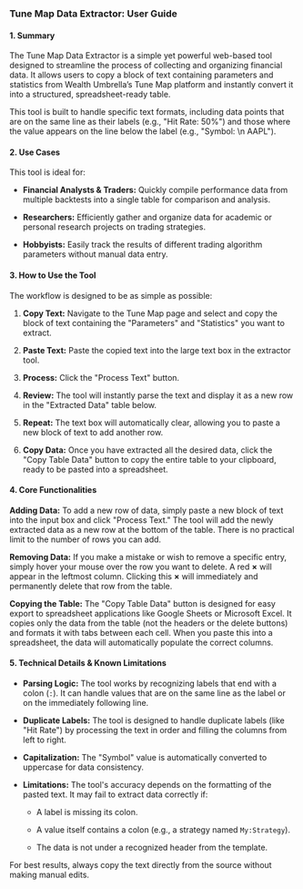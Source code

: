 ### **Tune Map Data Extractor: User Guide**

#### **1. Summary**

The Tune Map Data Extractor is a simple yet powerful web-based tool designed to streamline the process of collecting and organizing financial data. It allows users to copy a block of text containing parameters and statistics from Wealth Umbrella’s Tune Map platform and instantly convert it into a structured, spreadsheet-ready table.

This tool is built to handle specific text formats, including data points that are on the same line as their labels (e.g., "Hit Rate: 50%") and those where the value appears on the line below the label (e.g., "Symbol: \n AAPL").


#### **2. Use Cases**

This tool is ideal for:

- **Financial Analysts & Traders:** Quickly compile performance data from multiple backtests into a single table for comparison and analysis.

- **Researchers:** Efficiently gather and organize data for academic or personal research projects on trading strategies.

- **Hobbyists:** Easily track the results of different trading algorithm parameters without manual data entry.


#### **3. How to Use the Tool**

The workflow is designed to be as simple as possible:

1. **Copy Text:** Navigate to the Tune Map page and select and copy the block of text containing the "Parameters" and "Statistics" you want to extract.

2. **Paste Text:** Paste the copied text into the large text box in the extractor tool.

3. **Process:** Click the "Process Text" button.

4. **Review:** The tool will instantly parse the text and display it as a new row in the "Extracted Data" table below.

5. **Repeat:** The text box will automatically clear, allowing you to paste a new block of text to add another row.

6. **Copy Data:** Once you have extracted all the desired data, click the "Copy Table Data" button to copy the entire table to your clipboard, ready to be pasted into a spreadsheet.


#### **4. Core Functionalities**

**Adding Data:** To add a new row of data, simply paste a new block of text into the input box and click "Process Text." The tool will add the newly extracted data as a new row at the bottom of the table. There is no practical limit to the number of rows you can add.

**Removing Data:** If you make a mistake or wish to remove a specific entry, simply hover your mouse over the row you want to delete. A red **×** will appear in the leftmost column. Clicking this **×** will immediately and permanently delete that row from the table.

**Copying the Table:** The "Copy Table Data" button is designed for easy export to spreadsheet applications like Google Sheets or Microsoft Excel. It copies only the data from the table (not the headers or the delete buttons) and formats it with tabs between each cell. When you paste this into a spreadsheet, the data will automatically populate the correct columns.


#### **5. Technical Details & Known Limitations**

- **Parsing Logic:** The tool works by recognizing labels that end with a colon (`:`). It can handle values that are on the same line as the label or on the immediately following line.

- **Duplicate Labels:** The tool is designed to handle duplicate labels (like "Hit Rate") by processing the text in order and filling the columns from left to right.

- **Capitalization:** The "Symbol" value is automatically converted to uppercase for data consistency.

- **Limitations:** The tool's accuracy depends on the formatting of the pasted text. It may fail to extract data correctly if:

  - A label is missing its colon.

  - A value itself contains a colon (e.g., a strategy named `My:Strategy`).

  - The data is not under a recognized header from the template.

For best results, always copy the text directly from the source without making manual edits.
